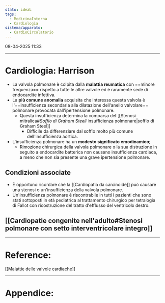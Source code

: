 ```yaml
---
stato: ideaL
tags:
  - MedicinaInterna
  - Cardiologia
sistema/apparato:
  - CardioCircolatorio
---
```

08-04-2025 11:33

--- 

# Cardiologia: Harrison

- La valvola polmonare è colpita dalla **malattia reumatica** con ==minore frequenza== rispetto a tutte le altre valvole ed è raramente sede di endocardite infettiva. 
- La **più comune anomalia** acquisita che interessa questa valvola è l'==insufficienza secondaria alla dilatazione dell'anello valvolare== polmonare provocata dall'ipertensione polmonare. 
	- Questa insufficienza determina la comparsa del [[Stenosi mitralica#*Soffio di Graham Steell* insufficienza polmonare|soffio di Graham Steel]] 
		- Difficile da differenziare dal soffio molto più comune dell'insufficienza aortica. 
- L'insufficienza polmonare ha un **modesto significato emodinamico**;
	- Rimozione chirurgica della valvola polmonare o la sua distruzione in seguito a endocardite batterica non causano insufficienza cardiaca, a meno che non sia presente una grave ipertensione polmonare.

## Condizioni associate

- È opportuno ricordare che la [[Cardiopatia da carcinoide]] può causare una stenosi o un'insufficienza della valvola polmonare. 
- Un'insufficienza polmonare è riscontrabile in tutti i pazienti che sono stati sottoposti in età pediatrica al trattamento chirurgico per tetralogia di Fallot con ricostruzione del tratto d'efflusso del ventricolo destro.

## [[Cardiopatie congenite nell'adulto#Stenosi polmonare con setto interventricolare integro]]


--- 
# Reference:
[[Malattie delle valvole cardiache]]

--- 
# Appendice:
[^1]: 
[^2]:
[^3]:
[^4]: 
[^5]:</text>